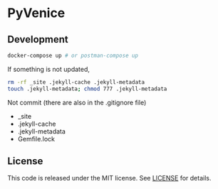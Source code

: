 # PyVenice

## Development

```sh
docker-compose up # or postman-compose up
```

If something is not updated,

```sh
rm -rf _site .jekyll-cache .jekyll-metadata
touch .jekyll-metadata; chmod 777 .jekyll-metadata
```

Not commit (there are also in the .gitignore file)

* _site
* .jekyll-cache
* .jekyll-metadata
* Gemfile.lock

## License

This code is released under the MIT license. See [LICENSE](LICENSE) for details.
